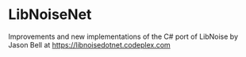 # LibNoiseNet
Improvements and new implementations of the C# port of LibNoise by Jason Bell at https://libnoisedotnet.codeplex.com

